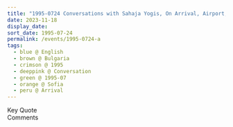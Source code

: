 ```yaml
---
title: "1995-0724 Conversations with Sahaja Yogis, On Arrival, Airport, Sofia, Bulgaria"
date: 2023-11-18
display_date: 
sort_date: 1995-07-24
permalink: /events/1995-0724-a
tags:
  - blue @ English
  - brown @ Bulgaria
  - crimson @ 1995
  - deeppink @ Conversation
  - green @ 1995-07
  - orange @ Sofia
  - peru @ Arrival
---
```


<wave-list>
  <list-title color="green" width="75">Key Quote</list-title>
  <list-item color="BlanchedAlmond"  width="200"></list-item>
  <list-item color="Lavender"></list-item>
  <list-item color="BlanchedAlmond"></list-item>
</wave-list>

<br>

<wave-list>
  <list-title color="green" width="75">Comments</list-title>
  <list-item color="BlanchedAlmond"  width="200"></list-item>
  <list-item color="Lavender"></list-item>
  <list-item color="BlanchedAlmond"></list-item>
</wave-list>